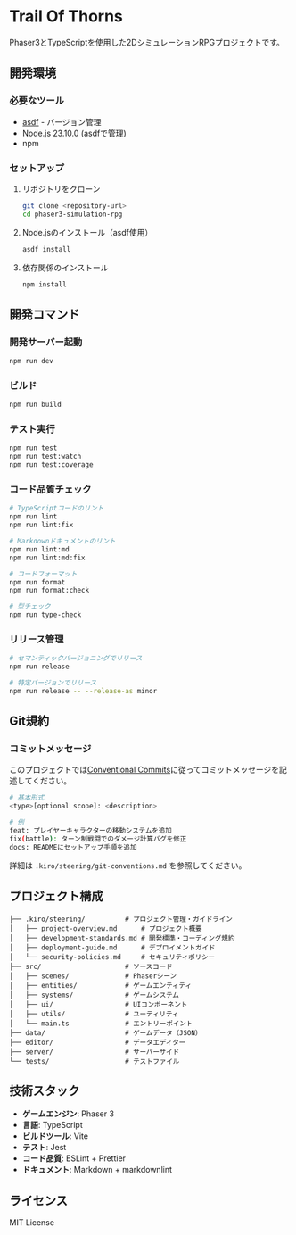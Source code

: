 # Trail Of Thorns

Phaser3とTypeScriptを使用した2DシミュレーションRPGプロジェクトです。

## 開発環境

### 必要なツール

- [asdf](https://asdf-vm.com/) - バージョン管理
- Node.js 23.10.0 (asdfで管理)
- npm

### セットアップ

1. リポジトリをクローン

   ```bash
   git clone <repository-url>
   cd phaser3-simulation-rpg
   ```

1. Node.jsのインストール（asdf使用）

   ```bash
   asdf install
   ```

1. 依存関係のインストール

   ```bash
   npm install
   ```

## 開発コマンド

### 開発サーバー起動

```bash
npm run dev
```

### ビルド

```bash
npm run build
```

### テスト実行

```bash
npm run test
npm run test:watch
npm run test:coverage
```

### コード品質チェック

```bash
# TypeScriptコードのリント
npm run lint
npm run lint:fix

# Markdownドキュメントのリント
npm run lint:md
npm run lint:md:fix

# コードフォーマット
npm run format
npm run format:check

# 型チェック
npm run type-check
```

### リリース管理

```bash
# セマンティックバージョニングでリリース
npm run release

# 特定バージョンでリリース
npm run release -- --release-as minor
```

## Git規約

### コミットメッセージ

このプロジェクトでは[Conventional Commits](https://www.conventionalcommits.org/ja/v1.0.0/)に従ってコミットメッセージを記述してください。

```bash
# 基本形式
<type>[optional scope]: <description>

# 例
feat: プレイヤーキャラクターの移動システムを追加
fix(battle): ターン制戦闘でのダメージ計算バグを修正
docs: READMEにセットアップ手順を追加
```

詳細は `.kiro/steering/git-conventions.md` を参照してください。

## プロジェクト構成

```text
├── .kiro/steering/          # プロジェクト管理・ガイドライン
│   ├── project-overview.md      # プロジェクト概要
│   ├── development-standards.md # 開発標準・コーディング規約
│   ├── deployment-guide.md      # デプロイメントガイド
│   └── security-policies.md     # セキュリティポリシー
├── src/                     # ソースコード
│   ├── scenes/              # Phaserシーン
│   ├── entities/            # ゲームエンティティ
│   ├── systems/             # ゲームシステム
│   ├── ui/                  # UIコンポーネント
│   ├── utils/               # ユーティリティ
│   └── main.ts              # エントリーポイント
├── data/                    # ゲームデータ（JSON）
├── editor/                  # データエディター
├── server/                  # サーバーサイド
└── tests/                   # テストファイル
```

## 技術スタック

- **ゲームエンジン**: Phaser 3
- **言語**: TypeScript
- **ビルドツール**: Vite
- **テスト**: Jest
- **コード品質**: ESLint + Prettier
- **ドキュメント**: Markdown + markdownlint

## ライセンス

MIT License
